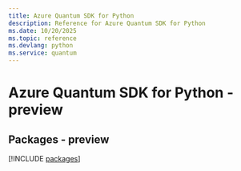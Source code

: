 ```yaml
---
title: Azure Quantum SDK for Python
description: Reference for Azure Quantum SDK for Python
ms.date: 10/20/2025
ms.topic: reference
ms.devlang: python
ms.service: quantum
---
```

# Azure Quantum SDK for Python - preview
## Packages - preview
[!INCLUDE [packages](quantum-index.md)]